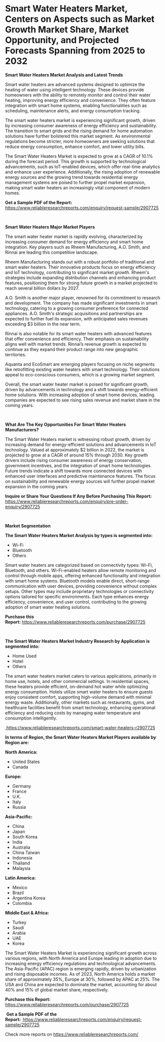 <p><h1>Smart Water Heaters Market, Centers on Aspects such as Market Growth Market Share, Market Opportunity, and Projected Forecasts Spanning from 2025 to 2032</h1></p><p><strong>Smart Water Heaters Market Analysis and Latest Trends</strong></p>
<p><p>Smart water heaters are advanced systems designed to optimize the heating of water using intelligent technology. These devices provide homeowners with the ability to remotely monitor and control their water heating, improving energy efficiency and convenience. They often feature integration with smart home systems, enabling functionalities such as scheduling, maintenance alerts, and energy consumption tracking.</p><p>The smart water heaters market is experiencing significant growth, driven by increasing consumer awareness of energy efficiency and sustainability. The transition to smart grids and the rising demand for home automation solutions have further bolstered this market segment. As environmental regulations become stricter, more homeowners are seeking solutions that reduce energy consumption, enhance comfort, and lower utility bills.</p><p>The Smart Water Heaters Market is expected to grow at a CAGR of 10.1% during the forecast period. This growth is supported by technological advancements, such as IoT-enabled devices, which offer real-time analytics and enhance user experience. Additionally, the rising adoption of renewable energy sources and the growing trend towards residential energy management systems are poised to further propel market expansion, making smart water heaters an increasingly vital component of modern homes.</p></p>
<p><strong>Get a Sample PDF of the Report:&nbsp;</strong> <a href="https://www.reliableresearchreports.com/enquiry/request-sample/2907725?utm_campaign=2030&utm_medium=2&utm_source=Github&utm_content=ia&utm_term=12032025&utm_id=smart-water-heaters">https://www.reliableresearchreports.com/enquiry/request-sample/2907725</a></p>
<p>&nbsp;</p>
<p><strong>Smart Water Heaters Major Market Players</strong></p>
<p><p>The smart water heater market is rapidly evolving, characterized by increasing consumer demand for energy efficiency and smart home integration. Key players such as Rheem Manufacturing, A.O. Smith, and Rinnai are leading this competitive landscape.</p><p>Rheem Manufacturing stands out with a robust portfolio of traditional and smart water heaters. Their innovative products focus on energy efficiency and IoT technology, contributing to significant market growth. Rheem's strategies include expanding distribution channels and enhancing product features, positioning them for strong future growth in a market projected to reach several billion dollars by 2027.</p><p>A.O. Smith is another major player, renowned for its commitment to research and development. The company has made significant investments in smart technology, catering to a growing consumer preference for connected appliances. A.O. Smith's strategic acquisitions and partnerships are expected to further fuel its expansion, with anticipated sales revenues exceeding $3 billion in the near term.</p><p>Rinnai is also notable for its smart water heaters with advanced features that offer convenience and efficiency. Their emphasis on sustainability aligns well with market trends. Rinnai’s revenue growth is expected to continue as they expand their product range into new geographic territories.</p><p>Aquanta and EcoSmart are emerging players focusing on niche segments like retrofitting existing water heaters with smart technology. Their solutions appeal to eco-conscious consumers, which is a growing market segment.</p><p>Overall, the smart water heater market is poised for significant growth, driven by advancements in technology and a shift towards energy-efficient home solutions. With increasing adoption of smart home devices, leading companies are expected to see rising sales revenue and market share in the coming years.</p></p>
<p>&nbsp;</p>
<p><strong>What Are The Key Opportunities For Smart Water Heaters Manufacturers?</strong></p>
<p><p>The Smart Water Heaters market is witnessing robust growth, driven by increasing demand for energy-efficient solutions and advancements in IoT technology. Valued at approximately $2 billion in 2022, the market is projected to grow at a CAGR of around 15% through 2030. Key growth drivers include rising consumer awareness of energy conservation, government incentives, and the integration of smart home technologies. Future trends indicate a shift towards more connected devices with enhanced user interfaces and predictive maintenance features. The focus on sustainability and renewable energy sources will further propel market expansion in the coming years.</p></p>
<p><strong>Inquire or Share Your Questions If Any Before Purchasing This Report:</strong> <a href="https://www.reliableresearchreports.com/enquiry/pre-order-enquiry/2907725?utm_campaign=2030&utm_medium=2&utm_source=Github&utm_content=ia&utm_term=12032025&utm_id=smart-water-heaters">https://www.reliableresearchreports.com/enquiry/pre-order-enquiry/2907725</a></p>
<p>&nbsp;</p>
<p><strong>Market Segmentation</strong></p>
<p><strong>The Smart Water Heaters Market Analysis by types is segmented into:</strong></p>
<p><ul><li>Wi-Fi</li><li>Bluetooth</li><li>Others</li></ul></p>
<p><p>Smart water heaters are categorized based on connectivity types: Wi-Fi, Bluetooth, and others. Wi-Fi-enabled heaters allow remote monitoring and control through mobile apps, offering enhanced functionality and integration with smart home systems. Bluetooth models enable direct, short-range communication with user devices, providing convenience without complex setups. Other types may include proprietary technologies or connectivity options tailored for specific environments. Each type enhances energy efficiency, convenience, and user control, contributing to the growing adoption of smart water heating solutions.</p></p>
<p><strong>Purchase this Report:&nbsp;</strong><a href="https://www.reliableresearchreports.com/purchase/2907725?utm_campaign=2030&utm_medium=2&utm_source=Github&utm_content=ia&utm_term=12032025&utm_id=smart-water-heaters">https://www.reliableresearchreports.com/purchase/2907725</a></p>
<p>&nbsp;</p>
<p><strong>The Smart Water Heaters Market Industry Research by Application is segmented into:</strong></p>
<p><ul><li>Home Used</li><li>Hotel</li><li>Others</li></ul></p>
<p><p>The smart water heaters market caters to various applications, primarily in home use, hotels, and other commercial settings. In residential spaces, these heaters provide efficient, on-demand hot water while optimizing energy consumption. Hotels utilize smart water heaters to ensure guests enjoy consistent comfort, supporting high-volume demand with minimal energy waste. Additionally, other markets such as restaurants, gyms, and healthcare facilities benefit from smart technology, enhancing operational efficiency and reducing costs by managing water temperature and consumption intelligently.</p></p>
<p><a href="https://www.reliableresearchreports.com/smart-water-heaters-r2907725?utm_campaign=2030&utm_medium=2&utm_source=Github&utm_content=ia&utm_term=12032025&utm_id=smart-water-heaters">&nbsp;https://www.reliableresearchreports.com/smart-water-heaters-r2907725</a></p>
<p><strong>In terms of Region, the Smart Water Heaters Market Players available by Region are:</strong></p>
<p>
    <p> <strong> North America: </strong>
        <ul>
            <li>United States</li>
            <li>Canada</li>
        </ul>
        </p> 
    <p> <strong> Europe: </strong>
        <ul>
            <li>Germany</li>
            <li>France</li>
            <li>U.K.</li>
            <li>Italy</li>
            <li>Russia</li>
        </ul>
        </p> 
    <p> <strong> Asia-Pacific: </strong>
        <ul>
            <li>China</li>
            <li>Japan</li>
            <li>South Korea</li>
            <li>India</li>
            <li>Australia</li>
            <li>China Taiwan</li>
            <li>Indonesia</li>
            <li>Thailand</li>
            <li>Malaysia</li>
        </ul>
        </p> 
    <p> <strong> Latin America: </strong>
        <ul>
            <li>Mexico</li>
            <li>Brazil</li>
            <li>Argentina Korea</li>
            <li>Colombia</li>
        </ul>
        </p> 
    <p> <strong> Middle East & Africa: </strong>
        <ul>
            <li>Turkey</li>
            <li>Saudi</li>
            <li>Arabia</li>
            <li>UAE</li>
            <li>Korea</li>
        </ul>
    </p>
    </p>
<p><p>The Smart Water Heaters Market is experiencing significant growth across various regions, with North America and Europe leading in adoption due to increasing energy efficiency regulations and technological advancements. The Asia-Pacific (APAC) region is emerging rapidly, driven by urbanization and rising disposable incomes. As of 2023, North America holds a market share of approximately 35%, Europe at 30%, followed by APAC at 25%. The USA and China are expected to dominate the market, accounting for about 40% and 15% of global market share, respectively.</p></p>
<p><strong>Purchase this Report: </strong><a href="https://www.reliableresearchreports.com/purchase/2907725?utm_campaign=2030&utm_medium=2&utm_source=Github&utm_content=ia&utm_term=12032025&utm_id=smart-water-heaters">https://www.reliableresearchreports.com/purchase/2907725</a></p>
<p>&nbsp;<strong>Get a Sample PDF of the Report:&nbsp;&nbsp;</strong><a href="https://www.reliableresearchreports.com/enquiry/request-sample/2907725?utm_campaign=2030&utm_medium=2&utm_source=Github&utm_content=ia&utm_term=12032025&utm_id=smart-water-heaters">https://www.reliableresearchreports.com/enquiry/request-sample/2907725</a></p>
<p><strong></strong></p>
<p>Check more reports on <a href="https://www.reliableresearchreports.com/?utm_campaign=2030&utm_medium=2&utm_source=Github&utm_content=ia&utm_term=12032025&utm_id=smart-water-heaters">https://www.reliableresearchreports.com/</a></p>
